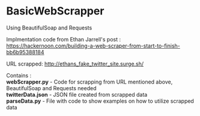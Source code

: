# BasicWebScrapper
Using BeautifulSoap and Requests

Implmentation code from Ethan Jarrell's post :
https://hackernoon.com/building-a-web-scraper-from-start-to-finish-bb6b95388184

URL scrapped: 
http://ethans_fake_twitter_site.surge.sh/

Contains :<br/>
**webScrapper.py** - Code for scrapping from URL mentioned above, BeautifulSoap and Requests needed<br/>
**twitterData.json** - JSON file created from scrapped data<br/>
**parseData.py** - File with code to show examples on how to utilize scrapped data 

